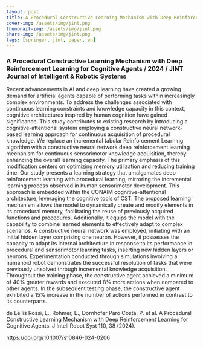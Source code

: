 ```yaml
---
layout: post
title: A Procedural Constructive Learning Mechanism with Deep Reinforcement Learning for Cognitive Agents
cover-img: /assets/img/jint.png
thumbnail-img: /assets/img/jint.png
share-img: /assets/img/jint.png
tags: [springer, jint, paper, en]
---
```


### A Procedural Constructive Learning Mechanism with Deep Reinforcement Learning for Cognitive Agents / 2024 / JINT Journal of Intelligent & Robotic Systems


Recent advancements in AI and deep learning have created a growing demand for artificial agents capable of performing tasks within increasingly complex environments. To address the challenges associated with continuous learning constraints and knowledge capacity in this context, cognitive architectures inspired by human cognition have gained significance. This study contributes to existing research by introducing a cognitive-attentional system employing a constructive neural network-based learning approach for continuous acquisition of procedural knowledge. We replace an incremental tabular Reinforcement Learning algorithm with a constructive neural network deep reinforcement learning mechanism for continuous sensorimotor knowledge acquisition, thereby enhancing the overall learning capacity. The primary emphasis of this modification centers on optimizing memory utilization and reducing training time. Our study presents a learning strategy that amalgamates deep reinforcement learning with procedural learning, mirroring the incremental learning process observed in human sensorimotor development. This approach is embedded within the CONAIM cognitive-attentional architecture, leveraging the cognitive tools of CST. The proposed learning mechanism allows the model to dynamically create and modify elements in its procedural memory, facilitating the reuse of previously acquired functions and procedures. Additionally, it equips the model with the capability to combine learned elements to effectively adapt to complex scenarios. A constructive neural network was employed, initiating with an initial hidden layer comprising one neuron. However, it possesses the capacity to adapt its internal architecture in response to its performance in procedural and sensorimotor learning tasks, inserting new hidden layers or neurons. Experimentation conducted through simulations involving a humanoid robot demonstrates the successful resolution of tasks that were previously unsolved through incremental knowledge acquisition. Throughout the training phase, the constructive agent achieved a minimum of 40% greater rewards and executed 8% more actions when compared to other agents. In the subsequent testing phase, the constructive agent exhibited a 15% increase in the number of actions performed in contrast to its counterparts.

de Lellis Rossi, L., Rohmer, E., Dornhofer Paro Costa, P. et al. A Procedural Constructive Learning Mechanism with Deep Reinforcement Learning for Cognitive Agents. J Intell Robot Syst 110, 38 (2024).


https://doi.org/10.1007/s10846-024-0206


